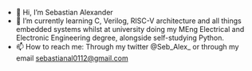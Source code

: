 - 👋 Hi, I’m Sebastian Alexander
- 🌱 I’m currently learning C, Verilog, RISC-V architecture and all things embedded systems whilst at university doing my MEng Electrical and Electronic Engineering degree, alongside self-studying Python.
- 📫 How to reach me: Through my twitter @Seb_Alex_ or through my email sebastianal0112@gmail.com

<!---
Sebastian-JE-Alexander/Sebastian-JE-Alexander is a ✨ special ✨ repository because its `README.md` (this file) appears on your GitHub profile.
You can click the Preview link to take a look at your changes.
--->
